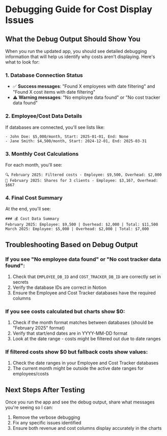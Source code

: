 # Debugging Guide for Cost Display Issues

## What the Debug Output Should Show You

When you run the updated app, you should see detailed debugging information that will help us identify why costs aren't displaying. Here's what to look for:

### 1. Database Connection Status
- ✅ **Success messages**: "Found X employees with date filtering" and "Found X cost items with date filtering"
- ⚠️ **Warning messages**: "No employee data found" or "No cost tracker data found"

### 2. Employee/Cost Data Details
If databases are connected, you'll see lists like:
```
- John Doe: $5,000/month, Start: 2025-01-01, End: None
- Jane Smith: $4,500/month, Start: 2024-12-01, End: 2025-03-31
```

### 3. Monthly Cost Calculations
For each month, you'll see:
```
🔍 February 2025: Filtered costs - Employee: $9,500, Overhead: $2,000
👥 February 2025: Shares for 3 clients - Employee: $3,167, Overhead: $667
```

### 4. Final Cost Summary
At the end, you'll see:
```
### 💰 Cost Data Summary
February 2025: Employee: $9,500 | Overhead: $2,000 | Total: $11,500
March 2025: Employee: $5,000 | Overhead: $2,000 | Total: $7,000
```

## Troubleshooting Based on Debug Output

### If you see "No employee data found" or "No cost tracker data found":
1. Check that `EMPLOYEE_DB_ID` and `COST_TRACKER_DB_ID` are correctly set in secrets
2. Verify the database IDs are correct in Notion
3. Ensure the Employee and Cost Tracker databases have the required columns

### If you see costs calculated but charts show $0:
1. Check if the month format matches between databases (should be "February 2025" format)
2. Verify that start/end dates are in YYYY-MM-DD format
3. Look at the date range - costs might be filtered out due to date ranges

### If filtered costs show $0 but fallback costs show values:
1. Check the date ranges in your Employee and Cost Tracker databases
2. The current month might be outside the active date ranges for employees/costs

## Next Steps After Testing

Once you run the app and see the debug output, share what messages you're seeing so I can:
1. Remove the verbose debugging
2. Fix any specific issues identified
3. Ensure both revenue and cost columns display accurately in the charts